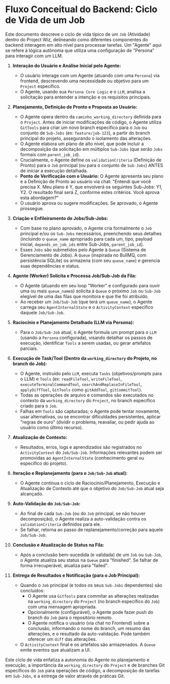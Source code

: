 # Fluxo Conceitual do Backend: Ciclo de Vida de um Job

Este documento descreve o ciclo de vida típico de um `Job` (Atividade) dentro do Project Wiz, delineando como diferentes componentes do backend interagem em alto nível para processar tarefas. Um "Agente" aqui se refere à lógica autônoma que utiliza uma configuração de "Persona" para interagir com um LLM.

1.  **Interação do Usuário e Análise Inicial pelo Agente:**
    *   O usuário interage com um Agente (atuando com uma `Persona`) via frontend, descrevendo uma necessidade ou objetivo para um `Project` específico.
    *   O Agente, usando sua `Persona Core Logic` e o `LLM`, analisa a solicitação para entender a intenção e os requisitos principais.

2.  **Planejamento, Definição de Pronto e Proposta ao Usuário:**
    *   O Agente opera dentro da `caminho_working_directory` definida para o `Project`. Antes de iniciar modificações de código, o Agente utiliza `GitTools` para criar um novo branch específico para o `Job` ou conjunto de `Sub-Jobs` (ex: `feature/job-123`), a partir do branch principal do projeto, assegurando o isolamento das alterações.
    *   O Agente elabora um plano de alto nível, que pode incluir a decomposição da solicitação em múltiplos `Sub-Jobs` (que serão `Jobs` formais com `parent_job_id`).
    *   Crucialmente, o Agente define os `validationCriteria` (Definição de Pronto) para o `Job` principal (ou para o conjunto de `Sub-Jobs`) ANTES de iniciar a execução detalhada.
    *   **Ponto de Verificação com o Usuário:** O Agente apresenta seu plano e a Definição de Pronto ao usuário via chat: "Entendi que você precisa X. Meu plano é Y, que envolverá os seguintes Sub-Jobs: Y1, Y2. O resultado final será Z, conforme estes critérios. Você aprova esta abordagem?"
    *   O usuário aprova ou sugere modificações. Se aprovado, o Agente prossegue.

3.  **Criação e Enfileiramento de Jobs/Sub-Jobs:**
    *   Com base no plano aprovado, o Agente cria formalmente o `Job` principal e/ou os `Sub-Jobs` necessários, preenchendo seus detalhes (incluindo o `queue_name` apropriado para cada um, tipo, payload inicial, `depends_on_job_ids` entre Sub-Jobs, `parent_job_id`).
    *   Esses `Jobs` são submetidos pelo Agente à `Queue` (Sistema de Gerenciamento de Jobs). A `Queue` (inspirada no BullMQ, com persistência SQLite) os armazena (com seu `queue_name`) e gerencia suas dependências e status.

4.  **Agente (Worker) Solicita e Processa Job/Sub-Job da Fila:**
    *   O Agente (atuando em seu loop "Worker" e configurado para ouvir uma ou mais `queue_name`s) solicita à `Queue` o próximo `Job` ou `Sub-Job` elegível de uma das filas que monitora e que lhe foi atribuído.
    *   Ao receber um `Job/Sub-Job` (que terá um `queue_name`), o Agente carrega seu `AgentInternalState` e o `ActivityContext` específico daquele `Job/Sub-Job`.

5.  **Raciocínio e Planejamento Detalhado (LLM via Persona):**
    *   Para o `Job/Sub-Job` atual, o Agente formula um prompt para o `LLM` (usando a `Persona` configurada), visando detalhar os passos de execução, identificar `Tools` a serem usadas, ou gerar artefatos parciais.

6.  **Execução de Task/Tool (Dentro da `working_directory` do Projeto, no branch do Job):**
    *   O Agente, instruído pelo `LLM`, executa `Tasks` (objetivos/prompts para o LLM) e `Tools` (ex: `readFileTool`, `writeFileTool`, `executeTerminalCommandTool`, `searchAndReplaceInFileTool`, `applyDiffTool`, `GitTools` como `gitAddTool`, `gitCommitTool`).
    *   Todas as operações de arquivo e comandos são executados no contexto da `working_directory` do `Project`, no branch específico criado para o `Job`.
    *   Falhas em `Tools` são capturadas; o Agente pode tentar novamente, usar alternativas, ou se encontrar dificuldades persistentes, aplicar "regras de ouro" (dividir o problema, reavaliar, ou pedir ajuda ao usuário como último recurso).

7.  **Atualização de Contexto:**
    *   Resultados, erros, logs e aprendizados são registrados no `ActivityContext` do `Job/Sub-Job`. Informações relevantes podem ser promovidas ao `AgentInternalState` (conhecimento geral ou específico do projeto).

8.  **Iteração e Replanejamento (para o `Job/Sub-Job` atual):**
    *   O Agente continua o ciclo de Raciocínio/Planejamento, Execução e Atualização de Contexto até que o objetivo do `Job/Sub-Job` atual seja alcançado.

9.  **Auto-Validação do `Job/Sub-Job`:**
    *   Ao final de cada `Sub-Job` (ou do `Job` principal, se não houver decomposição), o Agente realiza a auto-validação contra os `validationCriteria` definidos para ele.
    *   Se falhar, retorna ao passo de replanejamento/correção para aquele `Job/Sub-Job`.

10. **Conclusão e Atualização de Status na Fila:**
    *   Após a conclusão bem-sucedida (e validada) de um `Job` ou `Sub-Job`, o Agente atualiza seu status na `Queue` para "finished". Se falhar de forma irrecuperável, atualiza para "failed".

11. **Entrega de Resultados e Notificação (para o Job Principal):**
    *   Quando o `Job` principal (e todos os seus `Sub-Jobs` dependentes) são concluídos:
        *   O Agente usa `GitTools` para commitar as alterações realizadas na `working_directory` do `Project` (no branch específico do `Job`) com uma mensagem apropriada.
        *   Opcionalmente (configurável), o Agente pode fazer push do branch do `Job` para o repositório remoto.
        *   O Agente notifica o usuário (via chat no Frontend) sobre a conclusão, informando o nome do branch, um resumo das alterações, e o resultado da auto-validação. Pode também oferecer um `diff` das alterações.
    *   O `ActivityContext` final e os artefatos são armazenados. A `Queue` emite eventos que atualizam a UI.

Este ciclo de vida enfatiza a autonomia do Agente no planejamento e execução, a importância da `working_directory` do `Project` e de branches Git específicos do `Job` para operações de código, a decomposição de tarefas em `Sub-Jobs`, e a entrega de valor através de práticas Git.
